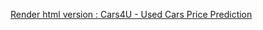 [Render html version : Cars4U - Used Cars Price Prediction](https://htmlpreview.github.io/?https://github.com/hugohiraoka/Used_Cars_Price_Prediction/blob/main/html/Used_Cars_Price_Prediction.html)
